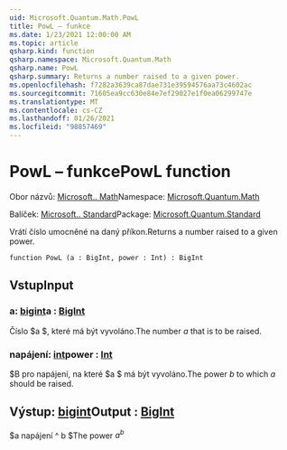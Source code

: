 ```yaml
---
uid: Microsoft.Quantum.Math.PowL
title: PowL – funkce
ms.date: 1/23/2021 12:00:00 AM
ms.topic: article
qsharp.kind: function
qsharp.namespace: Microsoft.Quantum.Math
qsharp.name: PowL
qsharp.summary: Returns a number raised to a given power.
ms.openlocfilehash: f7282a3639ca87dae731e39594576aa73c4602ac
ms.sourcegitcommit: 71605ea9cc630e84e7ef29027e1f0ea06299747e
ms.translationtype: MT
ms.contentlocale: cs-CZ
ms.lasthandoff: 01/26/2021
ms.locfileid: "98857469"
---
```

# <a name="powl-function"></a><span data-ttu-id="89951-102">PowL – funkce</span><span class="sxs-lookup"><span data-stu-id="89951-102">PowL function</span></span>

<span data-ttu-id="89951-103">Obor názvů: [Microsoft.. Math](xref:Microsoft.Quantum.Math)</span><span class="sxs-lookup"><span data-stu-id="89951-103">Namespace: [Microsoft.Quantum.Math](xref:Microsoft.Quantum.Math)</span></span>

<span data-ttu-id="89951-104">Balíček: [Microsoft.. Standard](https://nuget.org/packages/Microsoft.Quantum.Standard)</span><span class="sxs-lookup"><span data-stu-id="89951-104">Package: [Microsoft.Quantum.Standard](https://nuget.org/packages/Microsoft.Quantum.Standard)</span></span>


<span data-ttu-id="89951-105">Vrátí číslo umocněné na daný příkon.</span><span class="sxs-lookup"><span data-stu-id="89951-105">Returns a number raised to a given power.</span></span>

```qsharp
function PowL (a : BigInt, power : Int) : BigInt
```


## <a name="input"></a><span data-ttu-id="89951-106">Vstup</span><span class="sxs-lookup"><span data-stu-id="89951-106">Input</span></span>

### <a name="a--bigint"></a><span data-ttu-id="89951-107">a: [bigint](xref:microsoft.quantum.lang-ref.bigint)</span><span class="sxs-lookup"><span data-stu-id="89951-107">a : [BigInt](xref:microsoft.quantum.lang-ref.bigint)</span></span>

<span data-ttu-id="89951-108">Číslo $a $, které má být vyvoláno.</span><span class="sxs-lookup"><span data-stu-id="89951-108">The number $a$ that is to be raised.</span></span>


### <a name="power--int"></a><span data-ttu-id="89951-109">napájení: [int](xref:microsoft.quantum.lang-ref.int)</span><span class="sxs-lookup"><span data-stu-id="89951-109">power : [Int](xref:microsoft.quantum.lang-ref.int)</span></span>

<span data-ttu-id="89951-110">$B pro napájení, na které $a $ má být vyvoláno.</span><span class="sxs-lookup"><span data-stu-id="89951-110">The power $b$ to which $a$ should be raised.</span></span>



## <a name="output--bigint"></a><span data-ttu-id="89951-111">Výstup: [bigint](xref:microsoft.quantum.lang-ref.bigint)</span><span class="sxs-lookup"><span data-stu-id="89951-111">Output : [BigInt](xref:microsoft.quantum.lang-ref.bigint)</span></span>

<span data-ttu-id="89951-112">$a napájení ^ b $</span><span class="sxs-lookup"><span data-stu-id="89951-112">The power $a^b$</span></span>